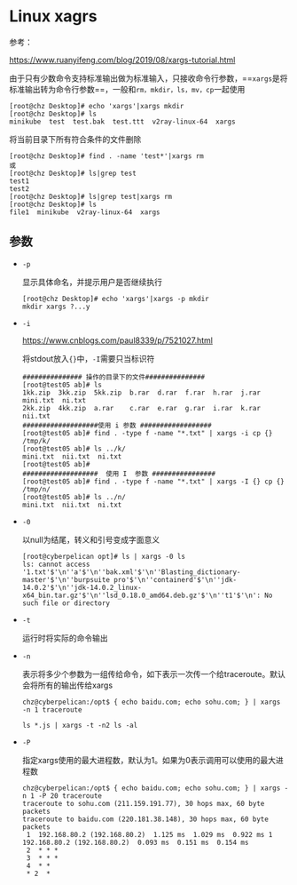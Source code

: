 # Linux xagrs

参考：

https://www.ruanyifeng.com/blog/2019/08/xargs-tutorial.html

由于只有少数命令支持标准输出做为标准输入，只接收命令行参数，==`xargs`是将标准输出转为命令行参数==，一般和`rm，mkdir，ls，mv，cp`一起使用

```
[root@chz Desktop]# echo 'xargs'|xargs mkdir 
[root@chz Desktop]# ls
minikube  test  test.bak  test.ttt  v2ray-linux-64  xargs
```

将当前目录下所有符合条件的文件删除

```
[root@chz Desktop]# find . -name 'test*'|xargs rm
或
[root@chz Desktop]# ls|grep test
test1
test2
[root@chz Desktop]# ls|grep test|xargs rm 
[root@chz Desktop]# ls
file1  minikube  v2ray-linux-64  xargs

```

## 参数

- `-p`

  显示具体命名，并提示用户是否继续执行

  ```
  [root@chz Desktop]# echo 'xargs'|xargs -p mkdir 
  mkdir xargs ?...y
  ```

- `-i`

  https://www.cnblogs.com/paul8339/p/7521027.html

  将stdout放入`{}`中，`-I`需要只当标识符

  ```
  ############### 操作的目录下的文件###############
  [root@test05 ab]# ls
  1kk.zip  3kk.zip  5kk.zip  b.rar  d.rar  f.rar  h.rar  j.rar  mini.txt  ni.txt
  2kk.zip  4kk.zip  a.rar    c.rar  e.rar  g.rar  i.rar  k.rar  nii.txt
  ###################使用 i 参数 ##################
  [root@test05 ab]# find . -type f -name "*.txt" | xargs -i cp {}  /tmp/k/
  [root@test05 ab]# ls ../k/
  mini.txt  nii.txt  ni.txt
  [root@test05 ab]#
  ###################  使用 I  参数 ################
  [root@test05 ab]# find . -type f -name "*.txt" | xargs -I {} cp {}  /tmp/n/
  [root@test05 ab]# ls ../n/
  mini.txt  nii.txt  ni.txt
  ```

- `-0`

  以null为结尾，转义和引号变成字面意义

  ```
  [root@cyberpelican opt]# ls | xargs -0 ls
  ls: cannot access '1.txt'$'\n''a'$'\n''bak.xml'$'\n''Blasting_dictionary-master'$'\n''burpsuite pro'$'\n''containerd'$'\n''jdk-14.0.2'$'\n''jdk-14.0.2_linux-x64_bin.tar.gz'$'\n''lsd_0.18.0_amd64.deb.gz'$'\n''t1'$'\n': No such file or directory
  ```

- `-t`

  运行时将实际的命令输出

- `-n`

  表示将多少个参数为一组传给命令，如下表示一次传一个给traceroute。默认会将所有的输出传给xargs

  ```
  chz@cyberpelican:/opt$ { echo baidu.com; echo sohu.com; } | xargs  -n 1 traceroute
  
  ls *.js | xargs -t -n2 ls -al
  ```

- `-P`

  指定xargs使用的最大进程数，默认为1。如果为0表示调用可以使用的最大进程数

  ```
  chz@cyberpelican:/opt$ { echo baidu.com; echo sohu.com; } | xargs -n 1 -P 20 traceroute
  traceroute to sohu.com (211.159.191.77), 30 hops max, 60 byte packets
  traceroute to baidu.com (220.181.38.148), 30 hops max, 60 byte packets
   1  192.168.80.2 (192.168.80.2)  1.125 ms  1.029 ms  0.922 ms 1  192.168.80.2 (192.168.80.2)  0.093 ms  0.151 ms  0.154 ms
   2  * * *
   3  * * *
   4  * *
   * 2  *
  
  ```

  